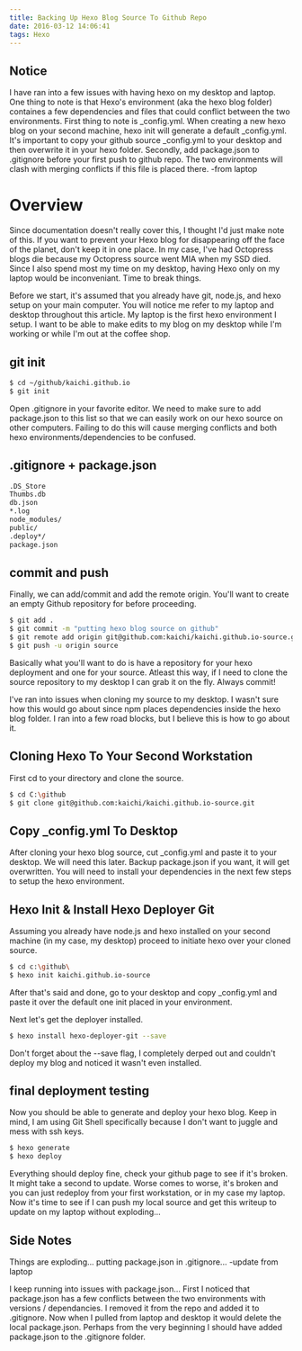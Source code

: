 ```yaml
---
title: Backing Up Hexo Blog Source To Github Repo
date: 2016-03-12 14:06:41
tags: Hexo
---
```


## Notice
I have ran into a few issues with having hexo on my desktop and laptop. One thing to note is that Hexo's environment (aka the hexo blog folder) containes a few dependencies and files that could conflict between the two environments. First thing to note is _config.yml. When creating a new hexo blog on your second machine, hexo init will generate a default _config.yml. It's important to copy your github source _config.yml to your desktop and then overwrite it in your hexo folder. Secondly, add package.json to .gitignore before your first push to github repo. The two environments will clash with merging conflicts if this file is placed there. -from laptop

# Overview

Since documentation doesn't really cover this, I thought I'd just make note of this. If you want to prevent your Hexo blog for disappearing off the face of the planet, don't keep it in one place. In my case, I've had Octopress blogs die because my Octopress source went MIA when my SSD died. Since I also spend most my time on my desktop, having Hexo only on my laptop would be inconveniant. Time to break things.

Before we start, it's assumed that you already have git, node.js, and hexo setup on your main computer. You will notice me refer to my laptop and desktop throughout this article. My laptop is the first hexo environment I setup. I want to be able to make edits to my blog on my desktop while I'm working or while I'm out at the coffee shop.

## git init

``` bash
$ cd ~/github/kaichi.github.io
$ git init
```
Open .gitignore in your favorite editor. We need to make sure to add package.json to this list so that we can easily work on our hexo source on other computers. Failing to do this will cause merging conflicts and both hexo environments/dependencies to be confused.

## .gitignore + package.json

``` bash
.DS_Store
Thumbs.db
db.json
*.log
node_modules/
public/
.deploy*/
package.json
```
## commit and push
Finally, we can add/commit and add the remote origin. You'll want to create an empty Github repository for before proceeding.

``` bash
$ git add .
$ git commit -m "putting hexo blog source on github"
$ git remote add origin git@github.com:kaichi/kaichi.github.io-source.git
$ git push -u origin source

```

Basically what you'll want to do is have a repository for your hexo deployment and one for your source. Atleast this way, if I need to clone the source repository to my desktop I can grab it on the fly. Always commit!

I've ran into issues when cloning my source to my desktop. I wasn't sure how this would go about since npm places dependencies inside the hexo blog folder. I ran into a few road blocks, but I believe this is how to go about it.

## Cloning Hexo To Your Second Workstation

First cd to your directory and clone the source.

``` bash
$ cd C:\github
$ git clone git@github.com:kaichi/kaichi.github.io-source.git
```

## Copy _config.yml To Desktop

After cloning your hexo blog source, cut _config.yml and paste it to your desktop. We will need this later. Backup package.json if you want, it will get overwritten. You will need to install your dependencies in the next few steps to setup the hexo environment. 

## Hexo Init & Install Hexo Deployer Git

Assuming you already have node.js and hexo installed on your second machine (in my case, my desktop) proceed to initiate hexo over your cloned source.

``` bash
$ cd c:\github\
$ hexo init kaichi.github.io-source
```

After that's said and done, go to your desktop and copy _config.yml and paste it over the default one init placed in your environment.

Next let's get the deployer installed.

``` bash
$ hexo install hexo-deployer-git --save
```

Don't forget about the --save flag, I completely derped out and couldn't deploy my blog and noticed it wasn't even installed.

## final deployment testing

Now you should be able to generate and deploy your hexo blog. Keep in mind, I am using Git Shell specifically because I don't want to juggle and mess with ssh keys. 

``` bash
$ hexo generate
$ hexo deploy
```

Everything should deploy fine, check your github page to see if it's broken. It might take a second to update. Worse comes to worse, it's broken and you can just redeploy from your first workstation, or in my case my laptop. Now it's time to see if I can push my local source and get this writeup to update on my laptop without exploding...

## Side Notes

Things are exploding... putting package.json in .gitignore... -update from laptop

I keep running into issues with package.json... First I noticed that package.json has a few conflicts between the two environments with versions / dependancies. I removed it from the repo and added it to .gitignore. Now when I pulled from laptop and desktop it would delete the local package.json. Perhaps from the very beginning I should have added package.json to the .gitignore folder.